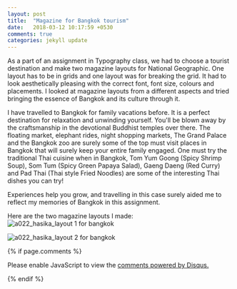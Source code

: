 ```yaml
---
layout: post
title:  "Magazine for Bangkok tourism"
date:   2018-03-12 10:17:59 +0530
comments: true
categories: jekyll update
---
```


As a part of an assignment in Typography class, we had to choose a tourist destination and make two magazine layouts for National Geographic. One layout has to be in grids and one layout was for breaking the grid. It had to look aesthetically pleasing with the correct font, font size, colours and placements. I looked at magazine layouts from a different aspects and tried bringing the essence of Bangkok and its culture through it.

I have travelled to Bangkok for family vacations before. It is a perfect destination for relaxation and unwinding yourself. You'll be blown away by the craftsmanship in the devotional Buddhist temples over there. The floating market, elephant rides, night shopping markets, The Grand Palace and the Bangkok zoo are surely some of the top must visit places in Bangkok that will surely keep your entire family engaged. One must try the traditional Thai cuisine when in Bangkok, Tom Yum Goong (Spicy Shrimp Soup), Som Tum (Spicy Green Papaya Salad), Gaeng Daeng (Red Curry) and Pad Thai (Thai style Fried Noodles) are some of the interesting Thai dishes you can try!

Experiences help you grow, and travelling in this case surely aided me to reflect my memories of Bangkok in this assignment.


Here are the two magazine layouts I made:
![a022_hasika_layout 1 for bangkok](https://user-images.githubusercontent.com/36836492/37271366-a7542d10-25f8-11e8-837a-ec7a1177707a.jpg)

![a022_hasika_layout 2 for bangkok](https://user-images.githubusercontent.com/36836492/37271418-d7c0e39e-25f8-11e8-9e5f-bfb133b24184.jpg)


{% if page.comments %}
<div id="disqus_thread"></div>
<script>

/**
*  RECOMMENDED CONFIGURATION VARIABLES: EDIT AND UNCOMMENT THE SECTION BELOW TO INSERT DYNAMIC VALUES FROM YOUR PLATFORM OR CMS.
*  LEARN WHY DEFINING THESE VARIABLES IS IMPORTANT: https://disqus.com/admin/universalcode/#configuration-variables*/
/*
var disqus_config = function () {
this.page.url = PAGE_URL;  // Replace PAGE_URL with your page's canonical URL variable
this.page.identifier = PAGE_IDENTIFIER; // Replace PAGE_IDENTIFIER with your page's unique identifier variable
};
*/
(function() { // DON'T EDIT BELOW THIS LINE
var d = document, s = d.createElement('script');
s.src = 'https://hasikatejwani-github-io.disqus.com/embed.js';
s.setAttribute('data-timestamp', +new Date());
(d.head || d.body).appendChild(s);
})();
</script>
<noscript>Please enable JavaScript to view the <a href="https://disqus.com/?ref_noscript">comments powered by Disqus.</a></noscript>

{% endif %}
